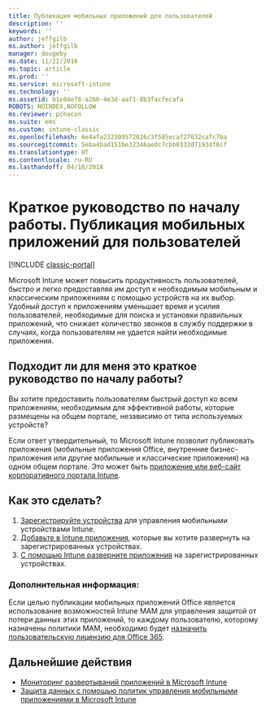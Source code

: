 ```yaml
---
title: Публикация мобильных приложений для пользователей
description: ''
keywords: ''
author: jeffgilb
ms.author: jeffgilb
manager: dougeby
ms.date: 11/22/2016
ms.topic: article
ms.prod: ''
ms.service: microsoft-intune
ms.technology: ''
ms.assetid: b1e84ef8-a260-4e3d-aaf1-8b3facfecafa
ROBOTS: NOINDEX,NOFOLLOW
ms.reviewer: pchacon
ms.suite: ems
ms.custom: intune-classic
ms.openlocfilehash: 6e4afa232309572016c3f585ecaf27032cafc7ba
ms.sourcegitcommit: 5eba4bad151be32346aedc7cbb0333d71934f8cf
ms.translationtype: HT
ms.contentlocale: ru-RU
ms.lasthandoff: 04/16/2018
---
```

# <a name="quick-start-guide-publish-mobile-apps-to-your-users"></a>Краткое руководство по началу работы. Публикация мобильных приложений для пользователей

[!INCLUDE [classic-portal](../includes/classic-portal.md)]

Microsoft Intune может повысить продуктивность пользователей, быстро и легко предоставляя им доступ к необходимым мобильным и классическим приложениям с помощью устройств на их выбор. Удобный доступ к приложениям уменьшает время и усилия пользователей, необходимые для поиска и установки правильных приложений, что снижает количество звонков в службу поддержки в случаях, когда пользователям не удается найти необходимые приложения.   

## <a name="is-this-quick-start-guide-right-for-me"></a>Подходит ли для меня это краткое руководство по началу работы?
Вы хотите предоставить пользователям быстрый доступ ко всем приложениям, необходимым для эффективной работы, которые размещены на общем портале, независимо от типа используемых устройств?

Если ответ утвердительный, то Microsoft Intune позволит публиковать приложения (мобильные приложения Office, внутренние бизнес-приложения или другие мобильные и классические приложения) на одном общем портале. Это может быть [приложение или веб-сайт корпоративного портала Intune](/intune-user-help/company-portal-frequently-asked-questions).

## <a name="how-do-i-do-it"></a>Как это сделать?
1.  [Зарегистрируйте устройства](/intune-classic/deploy-use/enroll-devices-in-microsoft-intune) для управления мобильными устройствами Intune.
2.  [Добавьте в Intune приложения](/intune-classic/deploy-use/add-apps-for-mobile-devices-in-microsoft-intune), которые вы хотите развернуть на зарегистрированных устройствах.
3.  [С помощью Intune разверните приложения](/intune-classic/deploy-use/deploy-apps) на зарегистрированных устройствах.

### <a name="additional-information"></a>Дополнительная информация:
Если целью публикации мобильных приложений Office является использование возможностей Intune MAM для управления защитой от потери данных этих приложений, то каждому пользователю, которому назначены политики MAM, необходимо будет [ назначить пользовательскую лицензию для Office 365](https://support.office.com/article/Assign-or-remove-licenses-for-Office-365-for-business-997596b5-4173-4627-b915-36abac6786dc).

## <a name="what-should-i-do-next"></a>Дальнейшие действия
- [Мониторинг развертываний приложений в Microsoft Intune](/intune-classic/deploy-use/monitor-apps-in-microsoft-intune)
- [Защита данных с помощью политик управления мобильными приложениями в Microsoft Intune](/intune-classic/deploy-use/protect-app-data-using-mobile-app-management-policies-with-microsoft-intune)
